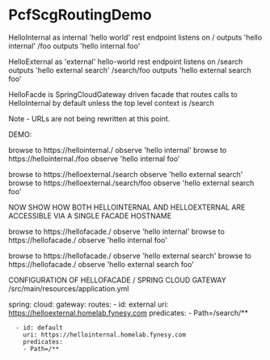 # PcfScgRoutingDemo

HelloInternal as internal 'hello world' rest endpoint
listens on 
	/ 	outputs 'hello internal'
	/foo	outputs 'hello internal foo'


HelloExternal as 'external' hello-world rest endpoint
listens on
	/search 	outputs 'hello external search'
	/search/foo	outputs 'hello external search foo'


HelloFacde is SpringCloudGateway driven facade that routes calls to HelloInternal by default unless the top level context is /search

Note - URLs are not being rewritten at this point.


DEMO:

browse to https://hellointernal.<domain>/		observe 'hello internal'
browse to https://hellointernal.<domain>/foo		observe 'hello internal foo'

browse to https://helloexternal.<domain>/search		observe 'hello external search'
browse to https://helloexternal.<domain>/search/foo	observe 'hello external search foo'

NOW SHOW HOW BOTH HELLOINTERNAL AND HELLOEXTERNAL ARE ACCESSIBLE VIA A SINGLE FACADE HOSTNAME

browse to https://hellofacade.<domain>/ 		observe 'hello internal'
browse to https://hellofacade.<domain>/			observe 'hello internal foo'

browse to https://hellofacade.<domain>/			observe 'hello external search'
browse to https://hellofacade.<domain>/			observe 'hello external search foo'
	

CONFIGURATION OF HELLOFACADE / SPRING CLOUD GATEWAY
		/src/main/resources/application.yml

spring:
  cloud:
    gateway:
      routes:
      - id: external
        uri: https://helloexternal.homelab.fynesy.com
        predicates:
        - Path=/search/**
        
      - id: default
        uri: https://hellointernal.homelab.fynesy.com
        predicates:
        - Path=/**
